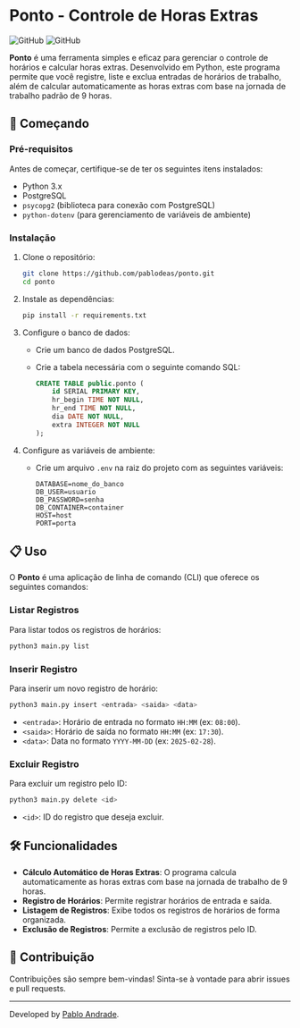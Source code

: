 # Ponto - Controle de Horas Extras

![GitHub](https://img.shields.io/badge/version-0.0.1-blue)
![GitHub](https://img.shields.io/badge/license-MIT-green)

**Ponto** é uma ferramenta simples e eficaz para gerenciar o controle de horários e calcular horas extras. Desenvolvido em Python, este programa permite que você registre, liste e exclua entradas de horários de trabalho, além de calcular automaticamente as horas extras com base na jornada de trabalho padrão de 9 horas.

## 🚀 Começando

### Pré-requisitos

Antes de começar, certifique-se de ter os seguintes itens instalados:

- Python 3.x
- PostgreSQL
- `psycopg2` (biblioteca para conexão com PostgreSQL)
- `python-dotenv` (para gerenciamento de variáveis de ambiente)

### Instalação

1. Clone o repositório:

   ```bash
   git clone https://github.com/pablodeas/ponto.git
   cd ponto
   ```

2. Instale as dependências:

   ```bash
   pip install -r requirements.txt
   ```

3. Configure o banco de dados:

   - Crie um banco de dados PostgreSQL.
   - Crie a tabela necessária com o seguinte comando SQL:

     ```sql
     CREATE TABLE public.ponto (
         id SERIAL PRIMARY KEY,
         hr_begin TIME NOT NULL,
         hr_end TIME NOT NULL,
         dia DATE NOT NULL,
         extra INTEGER NOT NULL
     );
     ```

4. Configure as variáveis de ambiente:

   - Crie um arquivo `.env` na raiz do projeto com as seguintes variáveis:

     ```env
     DATABASE=nome_do_banco
     DB_USER=usuario
     DB_PASSWORD=senha
     DB_CONTAINER=container
     HOST=host
     PORT=porta
     ```

## 📋 Uso

O **Ponto** é uma aplicação de linha de comando (CLI) que oferece os seguintes comandos:

### Listar Registros

Para listar todos os registros de horários:

```bash
python3 main.py list
```

### Inserir Registro

Para inserir um novo registro de horário:

```bash
python3 main.py insert <entrada> <saida> <data>
```

- `<entrada>`: Horário de entrada no formato `HH:MM` (ex: `08:00`).
- `<saida>`: Horário de saída no formato `HH:MM` (ex: `17:30`).
- `<data>`: Data no formato `YYYY-MM-DD` (ex: `2025-02-28`).

### Excluir Registro

Para excluir um registro pelo ID:

```bash
python3 main.py delete <id>
```

- `<id>`: ID do registro que deseja excluir.

## 🛠️ Funcionalidades

- **Cálculo Automático de Horas Extras**: O programa calcula automaticamente as horas extras com base na jornada de trabalho de 9 horas.
- **Registro de Horários**: Permite registrar horários de entrada e saída.
- **Listagem de Registros**: Exibe todos os registros de horários de forma organizada.
- **Exclusão de Registros**: Permite a exclusão de registros pelo ID.

## 👏 Contribuição

Contribuições são sempre bem-vindas! Sinta-se à vontade para abrir issues e pull requests.

---

Developed by [Pablo Andrade](https://github.com/pablodeas).